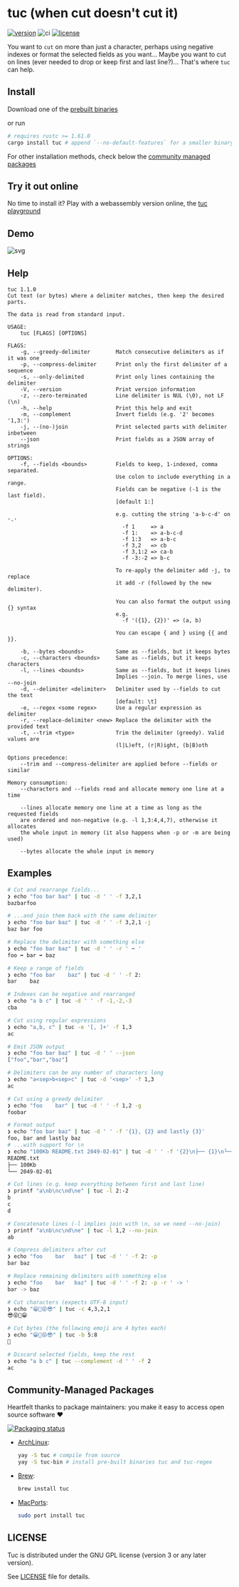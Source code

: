# tuc (when cut doesn't cut it)
[![version](https://img.shields.io/crates/v/tuc.svg)](https://crates.io/crates/tuc)
![ci](https://github.com/riquito/tuc/actions/workflows/ci.yml/badge.svg)
[![license](https://img.shields.io/crates/l/tuc.svg)](https://crates.io/crates/tuc)

You want to `cut` on more than just a character, perhaps using negative indexes 
or format the selected fields as you want...
Maybe you want to cut on lines (ever needed to drop or keep first and last line?)...
That's where `tuc` can help.

## Install

Download one of the [prebuilt binaries](https://github.com/riquito/tuc/releases)

or run

```sh
# requires rustc >= 1.61.0
cargo install tuc # append `--no-default-features` for a smaller binary with no regex support
```

For other installation methods, check below the [community managed packages](#community-managed-packages)

## Try it out online

No time to install it? Play with a webassembly version online, the [tuc playground](https://riquito.github.io/tuc/playground/index.html)

## Demo

![svg](./doc/screencast.svg)

## Help

```
tuc 1.1.0
Cut text (or bytes) where a delimiter matches, then keep the desired parts.

The data is read from standard input.

USAGE:
    tuc [FLAGS] [OPTIONS]

FLAGS:
    -g, --greedy-delimiter        Match consecutive delimiters as if it was one
    -p, --compress-delimiter      Print only the first delimiter of a sequence
    -s, --only-delimited          Print only lines containing the delimiter
    -V, --version                 Print version information
    -z, --zero-terminated         Line delimiter is NUL (\0), not LF (\n)
    -h, --help                    Print this help and exit
    -m, --complement              Invert fields (e.g. '2' becomes '1,3:')
    -j, --(no-)join               Print selected parts with delimiter inbetween
    --json                        Print fields as a JSON array of strings

OPTIONS:
    -f, --fields <bounds>         Fields to keep, 1-indexed, comma separated.
                                  Use colon to include everything in a range.
                                  Fields can be negative (-1 is the last field).
                                  [default 1:]

                                  e.g. cutting the string 'a-b-c-d' on '-'
                                    -f 1     => a
                                    -f 1:    => a-b-c-d
                                    -f 1:3   => a-b-c
                                    -f 3,2   => cb
                                    -f 3,1:2 => ca-b
                                    -f -3:-2 => b-c

                                  To re-apply the delimiter add -j, to replace
                                  it add -r (followed by the new delimiter).

                                  You can also format the output using {} syntax
                                  e.g.
                                    -f '({1}, {2})' => (a, b)

                                  You can escape { and } using {{ and }}.

    -b, --bytes <bounds>          Same as --fields, but it keeps bytes
    -c, --characters <bounds>     Same as --fields, but it keeps characters
    -l, --lines <bounds>          Same as --fields, but it keeps lines
                                  Implies --join. To merge lines, use --no-join
    -d, --delimiter <delimiter>   Delimiter used by --fields to cut the text
                                  [default: \t]
    -e, --regex <some regex>      Use a regular expression as delimiter
    -r, --replace-delimiter <new> Replace the delimiter with the provided text
    -t, --trim <type>             Trim the delimiter (greedy). Valid values are
                                  (l|L)eft, (r|R)ight, (b|B)oth

Options precedence:
    --trim and --compress-delimiter are applied before --fields or similar

Memory consumption:
    --characters and --fields read and allocate memory one line at a time

    --lines allocate memory one line at a time as long as the requested fields
    are ordered and non-negative (e.g. -l 1,3:4,4,7), otherwise it allocates
    the whole input in memory (it also happens when -p or -m are being used)

    --bytes allocate the whole input in memory
```

## Examples

```sh
# Cut and rearrange fields...
❯ echo "foo bar baz" | tuc -d ' ' -f 3,2,1
bazbarfoo
```

```sh
# ...and join them back with the same delimiter
❯ echo "foo bar baz" | tuc -d ' ' -f 3,2,1 -j
baz bar foo
```

```sh
# Replace the delimiter with something else
❯ echo "foo bar baz" | tuc -d ' ' -r ' ➡ '
foo ➡ bar ➡ baz
```

```sh
# Keep a range of fields
❯ echo "foo bar    baz" | tuc -d ' ' -f 2:
bar    baz
```

```sh
# Indexes can be negative and rearranged
❯ echo "a b c" | tuc -d ' ' -f -1,-2,-3
cba
```

```sh
# Cut using regular expressions
❯ echo "a,b, c" | tuc -e '[, ]+' -f 1,3
ac
```

```sh
# Emit JSON output
❯ echo "foo bar baz" | tuc -d ' ' --json
["foo","bar","baz"]
```

```sh
# Delimiters can be any number of characters long
❯ echo "a<sep>b<sep>c" | tuc -d '<sep>' -f 1,3
ac
```

```sh
# Cut using a greedy delimiter
❯ echo "foo    bar" | tuc -d ' ' -f 1,2 -g
foobar
```

```sh
# Format output
❯ echo "foo bar baz" | tuc -d ' ' -f '{1}, {2} and lastly {3}'
foo, bar and lastly baz
# ...with support for \n
❯ echo "100Kb README.txt 2049-02-01" | tuc -d ' ' -f '{2}\n├── {1}\n└── {3}'
README.txt
├── 100Kb
└── 2049-02-01
```

```sh
# Cut lines (e.g. keep everything between first and last line)
❯ printf "a\nb\nc\nd\ne" | tuc -l 2:-2
b
c
d
```

```sh
# Concatenate lines (-l implies join with \n, so we need --no-join)
❯ printf "a\nb\nc\nd\ne" | tuc -l 1,2 --no-join
ab
```

```sh
# Compress delimiters after cut
❯ echo "foo    bar   baz" | tuc -d ' ' -f 2: -p
bar baz
```

```sh
# Replace remaining delimiters with something else
❯ echo "foo    bar   baz" | tuc -d ' ' -f 2: -p -r ' -> '
bar -> baz
```

```sh
# Cut characters (expects UTF-8 input)
❯ echo "😁🤩😝😎" | tuc -c 4,3,2,1
😎😝🤩😁
```

```sh
# Cut bytes (the following emoji are 4 bytes each)
❯ echo "😁🤩😝😎" | tuc -b 5:8
🤩
```

```sh
# Discard selected fields, keep the rest
❯ echo "a b c" | tuc --complement -d ' ' -f 2
ac
```

## Community-Managed Packages

Heartfelt thanks to package maintainers: you make it easy to access open source software ❤️

[![Packaging status](https://repology.org/badge/vertical-allrepos/tuc-cut.svg)](https://repology.org/project/tuc-cut/versions)

- [ArchLinux](https://aur.archlinux.org/packages/tuc):
  ```sh
  yay -S tuc # compile from source
  yay -S tuc-bin # install pre-built binaries tuc and tuc-regex
  ```

- [Brew](https://formulae.brew.sh/formula/tuc):
  ```sh
  brew install tuc
  ```

- [MacPorts](https://ports.macports.org/port/tuc/):
  ```sh
  sudo port install tuc
  ```

## LICENSE

Tuc is distributed under the GNU GPL license (version 3 or any later version).

See [LICENSE](./LICENSE) file for details.
